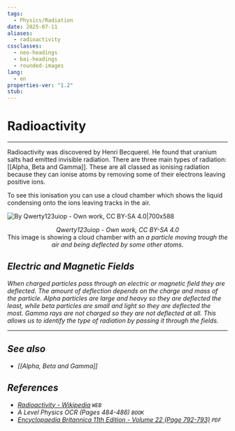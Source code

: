 ```yaml
---
tags:
  - Physics/Radiation
date: 2025-07-11
aliases:
  - radioactivity
cssclasses:
  - neo-headings
  - bai-headings
  - rounded-images
lang:
  - en
properties-ver: "1.2"
stub:
---
```

# Radioactivity

***

Radioactivity was discovered by Henri Becquerel. He found that uranium salts had emitted invisible radiation. There are three main types of radiation: [[Alpha, Beta and Gamma]]. These are all classed as ionising radiation because they can ionise atoms by removing some of their electrons leaving positive ions.

To see this ionisation you can use a cloud chamber which shows the liquid condensing onto the ions leaving tracks in the air.

![By Qwerty123uiop - Own work, CC BY-SA 4.0|700x588](https://upload.wikimedia.org/wikipedia/commons/7/7d/AlphaTrackRutherfordScattering3.jpg)
<p style="text-align: center;"><i>Qwerty123uiop - Own work, CC BY-SA 4.0</i><br>This image is showing a cloud chamber with an <i>a</a> particle moving trough the air and being deflected by some other atoms.</p>

## Electric and Magnetic Fields

When charged particles pass through an electric or magnetic field they are deflected. The amount of deflection depends on the charge and mass of the particle. Alpha particles are large and heavy so they are deflected the least, while beta particles are small and light so they are deflected the most. Gamma rays are not charged so they are not deflected at all. This allows us to identify the type of radiation by passing it through the fields.

***
## See also
- [[Alpha, Beta and Gamma]]
## References
- [Radioactivity - Wikipedia](https://en.wikipedia.org/wiki/Radioactivity) `WEB`
- A Level Physics OCR (Pages 484-486) `BOOK`
- [Encyclopaedia Britannica 11th Edition - Volume 22 (Page 792-793)](https://archive.org/details/encyclopaedia-britannica-all-volumes/Encyclopaedia%20Britannica%20-%20Volume%2022/page/792/mode/2up?view=theater) `PDF`